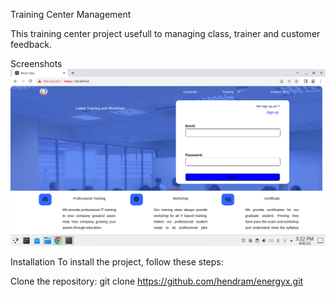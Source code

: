 Training Center Management

This training center project usefull to managing class, trainer and customer feedback.
 
Screenshots
![Main Page](mainpage.png)

Installation
To install the project, follow these steps:

Clone the repository: git clone https://github.com/hendram/energyx.git

